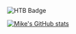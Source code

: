 

![HTB Badge](https://github.com/MikeAnast/MikeAnast/assets/24854891/3231036a-caac-4a0a-80ab-5c22633cdf6b)

[![Mike's GitHub stats](https://github-readme-stats.vercel.app/api/top-langs?username=MikeAnast&hide=html,scss,stylus,blade,jupyter%20notebook,python,css,shell,batchfile,dockerfile,typescript&theme=algolia&show_icons=true)](https://github.com/MikeAnast)


